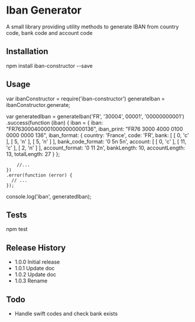 Iban Generator
=========

A small library providing utility methods to generate IBAN from country code, bank code and account code

## Installation

  npm install iban-constructor --save

## Usage

  var ibanConstructor = require('iban-constructor')
       generateIban = ibanConstructor.generate;

  var generatedIban = generateIban('FR', '30004', 00001', '00000000001')
    .success(function (iban) {
        iban = {
            iban: "FR7630004000010000000000136",
            iban_print: "FR76 3000 4000 0100 0000 0000 136",
            iban_format:
            {
                country: 'France',
                code: 'FR',
                bank: [ [ 0, 'c' ], [ 5, 'n' ], [ 5, 'n' ] ],
                bank_code_format: '0  5n 5n',
                account: [ [ 0, 'c' ], [ 11, 'c' ], [ 2, 'n' ] ],
                account_format: '0  11   2n',
                bankLength: 10,
                accountLength: 13,
                totalLength: 27
            }
        };

        //...
    })
    .error(function (error) {
      // ...
    });

  console.log('iban', generatedIban);

## Tests

  npm test

## Release History

* 1.0.0 Initial release
* 1.0.1 Update doc
* 1.0.2 Update doc
* 1.0.3 Rename

## Todo

  * Handle swift codes and check bank exists